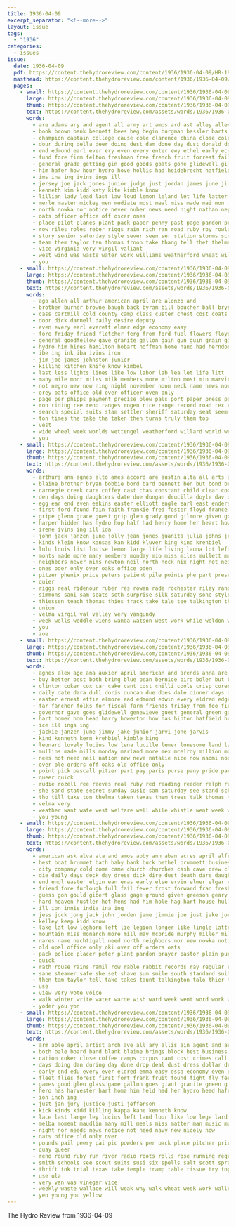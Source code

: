 ```yaml
---
title: 1936-04-09
excerpt_separator: "<!--more-->"
layout: issue
tags:
  - "1936"
categories:
  - issues
issue:
  date: 1936-04-09
  pdf: https://content.thehydroreview.com/content/1936/1936-04-09/HR-1936-04-09.pdf
  masthead: https://content.thehydroreview.com/content/1936/1936-04-09/masthead/HR-1936-04-09.jpg
  pages:
    - small: https://content.thehydroreview.com/content/1936/1936-04-09/small/HR-1936-04-09-01.jpg
      large: https://content.thehydroreview.com/content/1936/1936-04-09/large/HR-1936-04-09-01.jpg
      thumb: https://content.thehydroreview.com/content/1936/1936-04-09/thumbnails/HR-1936-04-09-01.jpg
      text: https://content.thehydroreview.com/assets/words/1936/1936-04-09/HR-1936-04-09-01.txt
      words:
        - are adams ary and agent all army art amos ard ast alley allen american ann asha april arbes ago
        - book brown bank bennett bees beg begin burgman bassler barts boston beasley bryson below bring barrow billie big byrum business box ben bar been bigger bradley browne bonus band buy best barber bros bye both bridges bridge but butch bill boucher better born bennetts breed betsy back base begun blizzard boys burns ball briggs bobby boast boy
        - champion captain college cause cole clarence china close coles calvin creed creek cody chet clements carlyle clear collier cold chamber col case churches came coach council company carrie cloudy clase cays carl clement clas caddo church cant class chick county coker come cake christian can cast con cash city charles
        - dour during della deer doing dest dam done day dust donald doubt davidson death dinning dies driver down dick dance days dusty dues dear dress
        - end edmond earl ever ery even every enter ewy ethel early economy easter eldred
        - fund fore firm felton freshman free french fruit forrest failing fly fear fame friday for former folks foreman fed fall farm favor from fin floyd frost field first fare
        - general grade getting gin good goods goats gone glidewell gilbert gorman glad garvey glen given govern gail grow glance
        - him hafer how hour hydro hove hollis had heidebrecht hatfield hamil hush hearing hamilton hampshire harden harlin has home heres hens haskell hard hogan herndon high hanger hien held her howells hope
        - ims ina ing ivins ings ill
        - jersey joe jack jones junior judge just jordan james june jimmie johnston jens
        - kenneth kim kidd katy kite kimble know
        - lillian lady lead last law loud lemon leland let life latter later leader live lem leonard long laden lorance like longest left leb luce lola leona little
        - merle master mickey men mediate most meal miss made mai mon man monday may more mildred mcanally method much many morning music means march marvin milton matter members miles mis money milam miller main might
        - north nowka nor notice never nuber news need night nathan nephew nims nadine now numbers noel name nickel names not near
        - oats officer office off oscar ones
        - place pilot planes plant pack paper penny past page pardon present public paul phipps pro park persons pencil pugh pitzer poland pay plan piane prose plenty person part people points piano pete potter
        - row riles roles reber riggs rain rich ran road ruby roy rowland register reels reading read regular rust roof reason run rex rather race
        - story senior saturday style sever seen ser station storms scout son service soon saw saving surplus such screen save sewing street store states sum still special stanford stovall stamp side step stock streets standard schools spies summers stands shown smoke sharp storm school state sake show she sunday sack sey shipp sing smith sutton speaker swinehart seems share second stay stuff said strong
        - team them taylor ten thomas troop take thang tell thet thelma test trees than thon taken then thi texas the ton town thew theresa trial thurs
        - vice virginia very virgil valiant
        - west wind was waste water work williams weatherford wheat will wing warm william working with wells week wes worley walts why watch wilson wayne winners won ware way well ward
        - you
    - small: https://content.thehydroreview.com/content/1936/1936-04-09/small/HR-1936-04-09-02.jpg
      large: https://content.thehydroreview.com/content/1936/1936-04-09/large/HR-1936-04-09-02.jpg
      thumb: https://content.thehydroreview.com/content/1936/1936-04-09/thumbnails/HR-1936-04-09-02.jpg
      text: https://content.thehydroreview.com/assets/words/1936/1936-04-09/HR-1936-04-09-02.txt
      words:
        - ago allen all arthur american april are alonzo and
        - brother burner browne baugh back byram bill boucher ball bryson beat burgman beam bridge bridgeport borrow bogan been
        - cass cartmill cold county camp class custer chest cost coats car caddo cording cox come current cole cutting clerk card con cover city
        - door dick darnell daily desire deputy
        - even every earl everett elmer edge economy easy
        - fore friday friend fletcher ferg from ford fuel flowers floyd folks for fam famous finley
        - general goodfellow gave granite gallon gain gun guin grain given gala geis gas getting going
        - hydro him hires hamilton hobart hoffman home hand had herndon hanger has hinton hays head hold height held high
        - ibe ing ink iba ivins iron
        - jim joe james johnston junior
        - killing kitchen knife know kimbel
        - last less lights lines like low labor lab lea let life litt
        - many mile mont miles milk members more milton most mio marvin mill men money made matter mix march mickey
        - not negro new now ning night november noon neck name news noel
        - orey oats office old over officer oven only
        - page per phipps payment precise plew pals port paper press par profit poke post pounds
        - ron riding ree reno ranges rogen rice range record road rex reason records run
        - search special suits stam settler sheriff saturday seat seem said see side soon stambaugh stream sea save self styles stove spring show sup speed struck sunday son stoves shuman school sale sen simple
        - ton times the take tha taken then turns truly them top
        - vest
        - wide wheel week worlds wettengel weatherford willard world well worley weeks wayne with west will went was way wicks wish
        - you
    - small: https://content.thehydroreview.com/content/1936/1936-04-09/small/HR-1936-04-09-03.jpg
      large: https://content.thehydroreview.com/content/1936/1936-04-09/large/HR-1936-04-09-03.jpg
      thumb: https://content.thehydroreview.com/content/1936/1936-04-09/thumbnails/HR-1936-04-09-03.jpg
      text: https://content.thehydroreview.com/assets/words/1936/1936-04-09/HR-1936-04-09-03.txt
      words:
        - arthurs ann agnes alto ames accord are austin alta all arts albert art ayres armstrong april and able arthur audrey anna age arkansas ago
        - blaine brother bryan bobbie bord bard bennett ben but bond bear better bly buhler brown business bank born bone baby block broad bodine beucher blizzard butler been betsy begin buy beter bell beau betty boys back baker bert bethany bradley biel byam both best board bickell ball burton bethel big bloom ballew bill buddy brought
        - carnegie creek care coffey cast chas constant child clear cox carver clyde cake claude cross come came county cedar canyon crissman colorado chapman chief cope collier calvin christ colony card chambers class chisum clinton colter cold close clara coker church crosswhite carney cone christian city con caddo car cry
        - den days doing daughters date due dungan drucilla doyle dav dain dan dewey daughter dick during daily dinner derryberry dres david dear death dietrich dog day down dave
        - egg ear end even eakins easter elliott engle earl east enders eva every enter ever edith epperly edgar edwards esther epton elsie ead elsworth ellen
        - first ford found fain faith frankie fred foster floyd france far freeze folks foss friend for foo ferguson fine friday fall full frederick from friesen favor ferra faithful friends
        - gripe glenn grace guest grip glen grady good gilmore given govern grover grade glad group goodyear garden george ghost
        - harper hidden has hydro hop half had henry home her heart howard harry harris harold hey hinton hixon homa held hub herbert hopewell hamilton homes henke hay hunt house harding
        - irene ivins ing ill ida
        - john jack janzen june jolly jean jones juanita julia johns jesus james junior jordan joe junta january jump jess janes
        - kinds klein know kansas kan kidd kluver king kind krehbiel
        - lulu louis list louise lemon large life living launa lot left lee lye leo later lillian lorene logan lone lunch less lose learn lewis law loss lookeba low lawless little let leighton lucian last lynn
        - monts made more many members monday mio miss miles mullett maude morning man mccoy might marshall minn may mith mae mules meer matherly milward maurine main men modell most much mix mary mee messer manning march mound magic mil miller milton
        - neighbors never nims newton neil north neck nix night not neighbor nadine new news now near nose
        - ones oder only over oaks office oden
        - pitzer phenix price peters patient pile points phe part present presley past pauline pad proud pos pugh poage pas people
        - quier
        - riggs real ridenour ruber res rowan rade rochester riley randall read richardson road roof ray russell raymond romance rowland ruth rozelle robert rey rain rose reading ruby rufus ree rise rust
        - simmons sani sam seats seth surprise silk saturday sone styles sen storm sudan sale say solo slagell short scarth soon still sarah square set states sullens shooter sells sylvia said stutzman sas scott see standard sister sybil seeds smith son service seal speedy strong susie station second sherman show special savior she sick share south sons skaggs strife sharry student sunday store school sus star shipp snow stroke sunde sun stunz sylvester
        - thiessen teach thomas thies track take tale tee talkington the tim talk ture texas thing than tooker tender taken terry thomason tse tooth thompson trip then thirsk them tail tor tary test too
        - union
        - velma virgil val valley very vangundy
        - week wells weddle wiens wanda watson west work while weldon winners well will wade willie white wilson wyatt weatherford wish weather woosley whitchurch wynona wood webb wind wheeler was weeks wilda winning with water wilma wilcox won wiebe washington wildman went williams waters waldron
        - you
        - zoe
    - small: https://content.thehydroreview.com/content/1936/1936-04-09/small/HR-1936-04-09-04.jpg
      large: https://content.thehydroreview.com/content/1936/1936-04-09/large/HR-1936-04-09-04.jpg
      thumb: https://content.thehydroreview.com/content/1936/1936-04-09/thumbnails/HR-1936-04-09-04.jpg
      text: https://content.thehydroreview.com/assets/words/1936/1936-04-09/HR-1936-04-09-04.txt
      words:
        - agnes alex age ana auxier april american and arends anna are anderson adams able all aid
        - buy better best both bring blue bean bernice bird bolen but boards bright been boyd belew birth brown bot burner
        - clinton coker cox car cake cant cost chilli cools crisp cores can cleo crow city chester cash cora close carver candy choice course carruth calhoun coffee cole carl cold came curtis
        - daily date dara dull doris duncan due does dale dinner days daughters ditmore daughter december darko dose draft dos day
        - easter ernest effie elmore ead edmond edwin every eldred edgar end economy
        - far fancher folks for fiscal farm friends friday from foo field first fare filling favors few figures fade friend fisher free freedom fund frances
        - governor gave goes glidewell genevieve guest general green games givens good gregg gift grain glee gerald
        - hart homer hom head harry howerton how has hinton hatfield hubert him happy hand homa hafer helen hen homen home hot horse husbands hai her hydro hard homes
        - ice ill ings ing
        - jackie janzen june jimmy jake junior jarvi jone jarvis
        - kind kenneth kern krehbiel kimble king
        - leonard lovely lucius low lena lucille lemer lonesome land landis lawton last little long loren livi left lingle
        - mullins made mills monday marland more mex mcelroy million model miss mash marion march much may mcalester means mildred many
        - nees not need neil nation new neve natalie nice now naomi noon nims needs
        - over ole orders off oaks old office only
        - point pick pascall pitzer part pay paris purse pany pride pack punch plate pull people pennington prow pace pauline present
        - queer quick
        - rudie rozell ree reeves real ruby red reading reeder ralph russell
        - she sand state secret sunday susie sam saturday see stand school seeds seed sell special speech surplus surprise son sun steel simple saving smith sale short said shelton summer suits sons solid silence shor smalley shows stockton
        - tho till take ton thelma taken texas them trees talk thomas tell than thi top then the
        - velma very
        - weather want wate west welfare well while whistle went week weeks wind wade water weathers wear waller walt weatherford will write way wells wait with world why was walk
        - you young
    - small: https://content.thehydroreview.com/content/1936/1936-04-09/small/HR-1936-04-09-05.jpg
      large: https://content.thehydroreview.com/content/1936/1936-04-09/large/HR-1936-04-09-05.jpg
      thumb: https://content.thehydroreview.com/content/1936/1936-04-09/thumbnails/HR-1936-04-09-05.jpg
      text: https://content.thehydroreview.com/assets/words/1936/1936-04-09/HR-1936-04-09-05.txt
      words:
        - american ask alva ata and amos abby ann aban acres april alfred abea alan ates all are ames ago arena able
        - best boat brummet bath baby bank buck bethel brummett business belva bate bluff bock black bon bible better bland bus beach bor boy brother both bins bradley blue blood buggy bis basinger bond betsy bird bellanca blind bine been baster bell back baldwin buy buff bunch border but
        - city company cold come came church churches cash cave crew clerk common cope christ canny count cap clear cant close con cost cake care cheap caddo chet course cases coats cattle cox christian crate can cream cotton cabin cays collins catching call clinton curtis
        - die daily days deck day dress dick dire dust death dare daughter duck door dinner donham deere down dad
        - end endl easter elgin ean eras early else ervin elmer elgar every
        - friend fore furlough full fail fever frost forward fran fresh fred found face firm frey fuel few from folsom foot factor faith for fer farm fell ford flies folks freeze fort first friends far fire
        - guess gon gould gibert glass gage ground given greeson geary gas greed glad grade going gallon gentleman gone gregg good george grip garth
        - hard heaven hustler hot hens had him hole hag hart house hull how hamil harness homa her hem has hour hut hardware held harold hose hydro horse hands hes home hearty heard herman hon hand hinton halt
        - ill ion innis india ina ing
        - jess jock jong jack john jorden jame jimmie joe just jake jordan jon
        - kelley keep kidd know
        - lake lat low leghorn left lie legion longer like lingle latter lay large lent life leather light lister lord little lookeba learned lone less let landing
        - mountain miss monarch more mill may mcbride murphy miller milam must mock money mean morning mil mine matters most monday missal much milton members miles moment market mer man made mere matter means miners men march might
        - nares name nachtigall need north neighbors nor new nowka notice necessary niehues news norman noth near note now night nose not
        - old opal office only oki over off orders oats
        - pack police placer peter plant pardon prayer pastor plain pure place pay post page pint peer part per pump payne pilot poth plane pleasant prince pounds pennington price pleasure paul past pest potter power plan
        - quick
        - rath rouse rains ramil row rable rabbit records ray regular reno rob river ready read rent room route rest rawleigh ret ria radio run
        - sane steamer safe she set shave sum smile south standard suit sunrise seats shoot shade setting say smooth selwyn stockton slow saw sale said savory spare shed sole sunday sprang short small state suits start savior sam sir sister simpson sal still seed sue son sic side stiff settle skipper shape spring ship see sult surface smith star sun store step sou smell such scarlet shake spies speak season special stall service scot shall stan school
        - then tam taylor tell take takes taunt talkington talo thier trust town thay thee thomas talk than them tank tec too taken times turn team tenn thi the trench threats
        - use
        - view very vote voice
        - walk winter write water warde wish ward week went word work wife will worn why weekly wagon watch walt wik west worst wood wan well wee weatherford with was wolf wesley world while
        - yoder you yon
    - small: https://content.thehydroreview.com/content/1936/1936-04-09/small/HR-1936-04-09-06.jpg
      large: https://content.thehydroreview.com/content/1936/1936-04-09/large/HR-1936-04-09-06.jpg
      thumb: https://content.thehydroreview.com/content/1936/1936-04-09/thumbnails/HR-1936-04-09-06.jpg
      text: https://content.thehydroreview.com/assets/words/1936/1936-04-09/HR-1936-04-09-06.txt
      words:
        - arm able april artist arch ave all ary allis ain agent and are alway apple
        - both bale board band blank blaine brings block best business brought big bridge bros begin been but body bring blue born box brown barr back biven bennett boys bunch bank bales bottom buy brothers boy banker blaise beans basket
        - cation coker close coffee camps corpus cant cost crimes call cal coral class chalmers court clever cos cox cays chai christian county college crosswhite city crow carnegie cream coats caddo corn cooper can child council candy cast case chamber carry
        - days doing dan during day done drop deal dust dress dollar degree ditmore dost deed dark doubt daily
        - early end edu every ever eldred emma easy essa economy even eugene
        - fleet flies forest first fort frank fruit found fight fly ferris free farmer front fish fan flag from fine fancy friday flowers for fail floor fast few
        - games good glen glass game gallon goes giant granite green gin garvey griffin golda gilbert given
        - hero has harvester hart homa him held had her hydro head hafer how high home honor hatfield
        - ion inch ing
        - just jan jury justice justi jefferson
        - kick kinds kidd killing kappa kane kenneth know
        - lace last large ley lucius left land lour like low lege lard life less lucille light loan
        - melba moment maudlin many mill meals miss matter man music money morgan main may more mail meal miles mur mer miller maybe much margie mary most market members
        - night nor needs news notice not need navy new nicely now
        - oats office old only over
        - pounds pail peery pai pic powders per pack place pitcher price prior pure phy part people press pay pink peaches phillip patty park page paper piece phi points past pages peck pet powder pork pleasant proud present pound
        - quay queer
        - reno round ruby run river radio roots rolls rose running regular row ray read role
        - smith schools see scout suits susi six spells salt scott spray sheer sink supply shown son sheets standing sum saturday springs stock standard shirley sunny sunday service shor start sena spring sane styles sake sheers senior space salmon store stuff strong she storms stellar swiss silver salute sides ser show school state size sur selina servant
        - thrift tok trial texas take temple tramp table tissue try top ture teed tax tenant thet taken than throw talk the them
        - use ula
        - very van vas vinegar vice
        - weekly waste wallace will weak why walk wheat week work waller wilbur well wise willis while wilson washita was with washington weld western white worth write works
        - yeo young you yellow
---
```


The Hydro Review from 1936-04-09

<!--more-->


